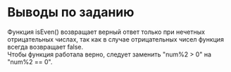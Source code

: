# Выводы по заданию

Функция isEven() возвращает верный ответ только при нечетных отрицательных числах, так как в случае отрицательных чисел функция всегда возвращает false.  
Чтобы функция работала верно, следует заменить "num%2 > 0" на "num%2 == 0".
